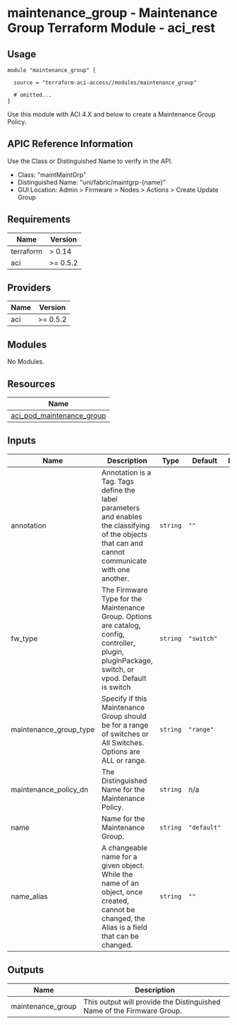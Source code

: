 # maintenance_group - Maintenance Group Terraform Module - aci_rest

## Usage

```hcl
module "maintenance_group" {

  source = "terraform-aci-access//modules/maintenance_group"

  # omitted...
}
```

Use this module with ACI 4.X and below to create a Maintenance Group Policy.

## APIC Reference Information

Use the Class or Distinguished Name to verify in the API.

* Class: "maintMaintGrp"
* Distinguished Name: "uni/fabric/maintgrp-{name}"
* GUI Location: Admin > Firmware > Nodes > Actions > Create Update Group

<!-- BEGINNING OF PRE-COMMIT-TERRAFORM DOCS HOOK -->
## Requirements

| Name | Version |
|------|---------|
| terraform | > 0.14 |
| aci | >= 0.5.2 |

## Providers

| Name | Version |
|------|---------|
| aci | >= 0.5.2 |

## Modules

No Modules.

## Resources

| Name |
|------|
| [aci_pod_maintenance_group](https://registry.terraform.io/providers/ciscodevnet/aci/0.5.2/docs/resources/pod_maintenance_group) |

## Inputs

| Name | Description | Type | Default | Required |
|------|-------------|------|---------|:--------:|
| annotation | Annotation is a Tag.  Tags define the label parameters and enables the classifying of the objects that can and cannot communicate with one another. | `string` | `""` | no |
| fw\_type | The Firmware Type for the Maintenance Group.  Options are catalog, config, controller, plugin, pluginPackage, switch, or vpod.  Default is switch | `string` | `"switch"` | no |
| maintenance\_group\_type | Specify if this Maintenance Group should be for a range of switches or All Switches.  Options are ALL or range. | `string` | `"range"` | no |
| maintenance\_policy\_dn | The Distinguished Name for the Maintenance Policy. | `string` | n/a | yes |
| name | Name for the Maintenance Group. | `string` | `"default"` | no |
| name\_alias | A changeable name for a given object. While the name of an object, once created, cannot be changed, the Alias is a field that can be changed. | `string` | `""` | no |

## Outputs

| Name | Description |
|------|-------------|
| maintenance\_group | This output will provide the Distinguished Name of the Firmware Group. |
<!-- END OF PRE-COMMIT-TERRAFORM DOCS HOOK -->

